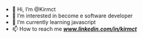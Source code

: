 - 👋 Hi, I’m @Kirmct
- 👀 I’m interested in become e software developer
- 🌱 I’m currently learning javascript
- 📫 How to reach me <em> <strong> www.linkedin.com/in/kirmct </strong> </em>


<!---
Kirmct/Kirmct is a ✨ special ✨ repository because its `README.md` (this file) appears on your GitHub profile.
You can click the Preview link to take a look at your changes.
--->
